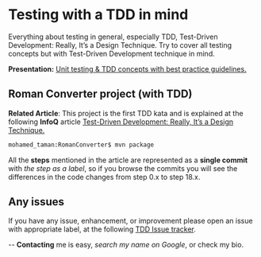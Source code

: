 # Testing with a TDD in mind
Everything about testing in general, especially TDD, Test-Driven Development: Really, It’s a Design Technique. Try to cover all testing concepts but with Test-Driven Development technique in mind.

**Presentation:** [Unit testing & TDD concepts with best practice guidelines.](https://www.slideshare.net/tamanm/unit-testing-tdd-concepts-with-best-practice-guidelines)

## Roman Converter project (with TDD)
**Related Article**: This project is the first TDD kata and is explained at the following **InfoQ** article [Test-Driven Development: Really, It’s a Design Technique.](https://www.infoq.com/articles/test-driven-design-java)
```bash 
mohamed_taman:RomanConverter$ mvn package
```
All the **steps** mentioned in the article are represented as a **single commit** with *the step as a label*, so if you browse the commits you will see the differences in the code changes from step 0.x to step 18.x.

## Any issues
If you have any issue, enhancement, or improvement please open an issue with appropriate label, at the following [TDD Issue tracker](https://github.com/mohamed-taman/TDD/issues).

-- **Contacting** me is easy, *search my name on Google*, or check my bio.
